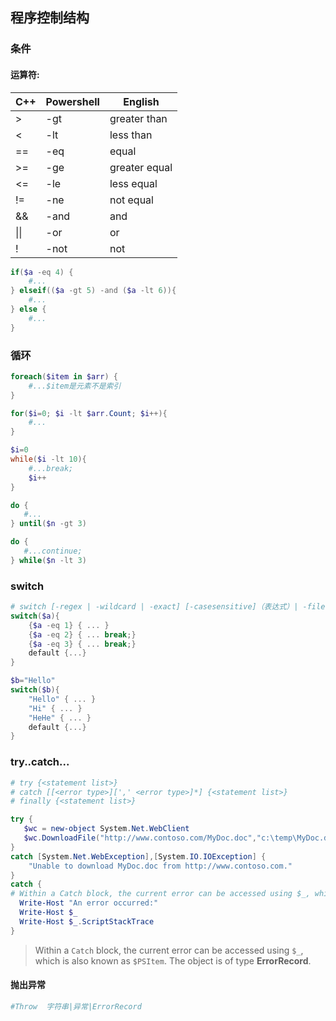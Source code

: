 ## 程序控制结构

### 条件

#### 运算符:

| C++  | Powershell | English       |
| ---- | ---------- | ------------- |
| >    | -gt        | greater than  |
| <    | -lt        | less than     |
| ==   | -eq        | equal         |
| >=   | -ge        | greater equal |
| <=   | -le        | less equal    |
| !=   | -ne        | not equal     |
| &&   | -and       | and           |
| \|\| | -or        | or            |
| !    | -not       | not           |

```powershell
if($a -eq 4) {
    #...
} elseif(($a -gt 5) -and ($a -lt 6)){
    #...
} else {
    #...
}
```

### 循环

```powershell
foreach($item in $arr) {
    #...$item是元素不是索引
}

for($i=0; $i -lt $arr.Count; $i++){
    #...
}

$i=0
while($i -lt 10){
    #...break;
    $i++
}

do {
   #...
} until($n -gt 3)

do {
   #...continue;
} while($n -lt 3)
```

### switch

```powershell
# switch [-regex | -wildcard | -exact] [-casesensitive]（表达式）| -file filename   #表达式可以为数组，为数组时顺序处理数组每一项 
switch($a){
    {$a -eq 1} { ... }
    {$a -eq 2} { ... break;}
    {$a -eq 3} { ... break;}
    default {...}
}

$b="Hello"
switch($b){
    "Hello" { ... }
    "Hi" { ... }
    "HeHe" { ... }
    default {...}
}
```

### try..catch...

```powershell
# try {<statement list>}
# catch [[<error type>][',' <error type>]*] {<statement list>}
# finally {<statement list>}

try {
   $wc = new-object System.Net.WebClient
   $wc.DownloadFile("http://www.contoso.com/MyDoc.doc","c:\temp\MyDoc.doc")
}
catch [System.Net.WebException],[System.IO.IOException] {
    "Unable to download MyDoc.doc from http://www.contoso.com."
}
catch {
# Within a Catch block, the current error can be accessed using $_, which is also known as $PSItem. The object is of type ErrorRecord.
  Write-Host "An error occurred:"
  Write-Host $_
  Write-Host $_.ScriptStackTrace
}
```

> Within a `Catch` block, the current error can be accessed using `$_`, which is also known as `$PSItem`. The object is of type **ErrorRecord**.

#### 抛出异常

```powershell
#Throw  字符串|异常|ErrorRecord
```


